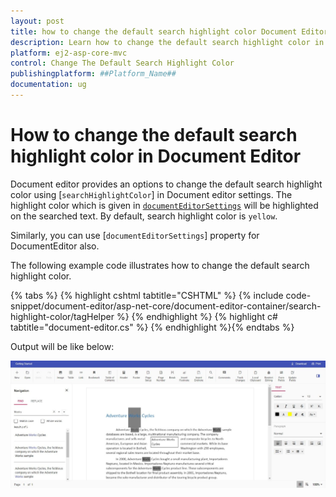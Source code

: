 ```yaml
---
layout: post
title: how to change the default search highlight color Document Editor Component | Syncfusion
description: Learn how to change the default search highlight color in Syncfusion Document Editor component of Syncfusion Essential JS 2 and more.
platform: ej2-asp-core-mvc
control: Change The Default Search Highlight Color
publishingplatform: ##Platform_Name##
documentation: ug
---
```


# How to change the default search highlight color in Document Editor

Document editor provides an options to change the default search highlight color using [`searchHighlightColor`] in Document editor settings. The highlight color which is given in [`documentEditorSettings`](https://help.syncfusion.com/cr/aspnetcore-js2/Syncfusion.EJ2.DocumentEditor.DocumentEditorContainer.html#Syncfusion_EJ2_DocumentEditor_DocumentEditorContainer_DocumentEditorSettings) will be highlighted on the searched text. By default, search highlight color is `yellow`.

Similarly, you can use [`documentEditorSettings`] property for DocumentEditor also.

The following example code illustrates how to change the default search highlight color.


{% tabs %}
{% highlight cshtml tabtitle="CSHTML" %}
{% include code-snippet/document-editor/asp-net-core/document-editor-container/search-highlight-color/tagHelper %}
{% endhighlight %}
{% highlight c# tabtitle="document-editor.cs" %}
{% endhighlight %}{% endtabs %}


Output will be like below:

![How to change the default search highlight color](../images/search-color.png)